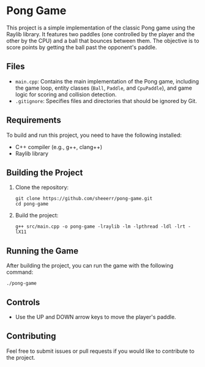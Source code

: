 # Pong Game

This project is a simple implementation of the classic Pong game using the Raylib library. It features two paddles (one controlled by the player and the other by the CPU) and a ball that bounces between them. The objective is to score points by getting the ball past the opponent's paddle.

## Files

- `main.cpp`: Contains the main implementation of the Pong game, including the game loop, entity classes (`Ball`, `Paddle`, and `CpuPaddle`), and game logic for scoring and collision detection.
- `.gitignore`: Specifies files and directories that should be ignored by Git.

## Requirements

To build and run this project, you need to have the following installed:

- C++ compiler (e.g., g++, clang++)
- Raylib library

## Building the Project

1. Clone the repository:
   ```
   git clone https://github.com/sheeerr/pong-game.git
   cd pong-game
   ```

2. Build the project:
   ```
   g++ src/main.cpp -o pong-game -lraylib -lm -lpthread -ldl -lrt -lX11
   ```

## Running the Game

After building the project, you can run the game with the following command:
```
./pong-game
```

## Controls

- Use the UP and DOWN arrow keys to move the player's paddle.

## Contributing

Feel free to submit issues or pull requests if you would like to contribute to the project.
